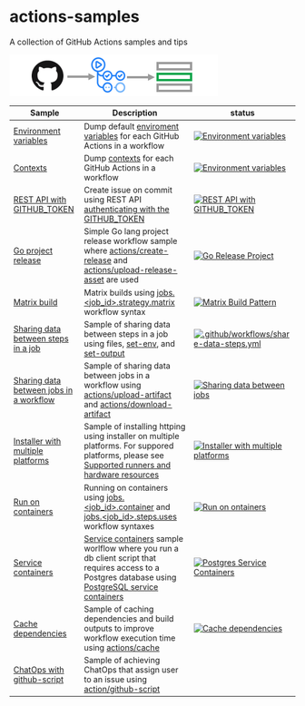 # actions-samples

A collection of GitHub Actions samples and tips


![](assets/logo.png)



| Sample | Description | status |
| ---- | ---- | ---- |
| [Environment variables](.github/workflows/env.yml) | Dump default [enviroment variables](https://docs.github.com/en/actions/configuring-and-managing-workflows/using-environment-variables) for each GitHub Actions in a workflow | [![Environment variables](https://github.com/yokawasa/actions-samples/workflows/Environment%20variables/badge.svg)](https://github.com/yokawasa/actions-samples/actions?query=workflow%3A%22Environment+variables%22) |
| [Contexts](.github/workflows/contexts.yml) | Dump [contexts](https://docs.github.com/en/actions/reference/context-and-expression-syntax-for-github-actions#contexts) for each GitHub Actions in a workflow | [![Environment variables](https://github.com/yokawasa/actions-samples/workflows/Contexts/badge.svg)](https://github.com/yokawasa/actions-samples/actions?query=workflow%3A%22Contexts%22) |
| [REST API with GITHUB_TOKEN](.github/workflows/github-token.yml) | Create issue on commit using REST API [authenticating with the GITHUB_TOKEN](https://docs.github.com/en/actions/configuring-and-managing-workflows/authenticating-with-the-github_token) | [![REST API with GITHUB_TOKEN](https://github.com/yokawasa/actions-samples/workflows/REST%20API%20with%20GITHUB_TOKEN/badge.svg)](https://github.com/yokawasa/actions-samples/actions?query=workflow%3A%22REST+API+with+GITHUB_TOKEN%22) |
| [Go project release](.github/workflows/go-release.yml) |  Simple Go lang project release workflow sample where [actions/create-release](https://github.com/actions/create-release) and [actions/upload-release-asset](https://github.com/actions/upload-release-asset) are used | [![Go Release Project](https://github.com/yokawasa/actions-samples/workflows/Go%20Release%20Project/badge.svg)](https://github.com/yokawasa/actions-samples/actions?query=workflow%3A%22Go+release+project%22) |
| [Matrix build](.github/workflows/matrix.yml) | Matrix builds using [jobs.<job_id>.strategy.matrix](https://docs.github.com/en/actions/reference/workflow-syntax-for-github-actions#jobsjob_idstrategymatrix) workflow syntax  | [![Matrix Build Pattern](https://github.com/yokawasa/actions-samples/workflows/Matrix%20Build%20Pattern/badge.svg)](https://github.com/yokawasa/actions-samples/actions?query=workflow%3A%22Matrix+build+pattern%22)|
| [Sharing data between steps in a job](.github/workflows/share-data-steps.yml) | Sample of sharing data between steps in a job using files, [set-env](https://docs.github.com/en/actions/reference/workflow-commands-for-github-actions#setting-an-environment-variable), and [set-output](https://docs.github.com/en/actions/reference/workflow-commands-for-github-actions#setting-an-output-parameter) | [![.github/workflows/share-data-steps.yml](https://github.com/yokawasa/actions-samples/workflows/.github/workflows/share-data-steps.yml/badge.svg)](https://github.com/yokawasa/actions-samples/actions?query=workflow%3A%22Sharing+data+between+steps%22) |
| [Sharing data between jobs in a workflow](.github/workflows/share-data-jobs.yml) | Sample of sharing data between jobs in a workflow using [actions/upload-artifact](https://github.com/actions/upload-artifact) and [actions/download-artifact](https://github.com/actions/download-artifact) | [![Sharing data between jobs](https://github.com/yokawasa/actions-samples/workflows/Sharing%20data%20between%20jobs/badge.svg)](https://github.com/yokawasa/actions-samples/actions?query=workflow%3A%22Sharing+data+between+jobs%22) |
| [Installer with multiple platforms](.github/workflows/installer.yml) | Sample of installing httping using installer on multiple platforms. For suppored platforms, please see [Supported runners and hardware resources](https://docs.github.com/en/actions/reference/virtual-environments-for-github-hosted-runners#supported-runners-and-hardware-resources) | [![Installer with multiple platforms](https://github.com/yokawasa/actions-samples/workflows/Installer%20with%20multiple%20platforms/badge.svg)](https://github.com/yokawasa/actions-samples/actions?query=workflow%3A%22Installer+with+multiple+platforms%22) |
| [Run on containers](.github/workflows/run-on-containers.yml) | Running on containers using [jobs.<job_id>.container](https://docs.github.com/en/actions/reference/workflow-syntax-for-github-actions#jobsjob_idcontainer) and [jobs.<job_id>.steps.uses](https://docs.github.com/en/actions/reference/workflow-syntax-for-github-actions#jobsjob_idstepsuses) workflow syntaxes | [![Run on ontainers](https://github.com/yokawasa/actions-samples/workflows/Run%20on%20ontainers/badge.svg)](https://github.com/yokawasa/actions-samples/actions?query=workflow%3A%22Run+on+ontainers%22)|
| [Service containers](.github/workflows/service-containers.yml) | [Service containers](https://docs.github.com/en/actions/configuring-and-managing-workflows/about-service-containers) sample worlflow where you run a db client script that requires access to a Postgres database using [PostgreSQL service containers](https://docs.github.com/en/actions/configuring-and-managing-workflows/creating-postgresql-service-containers) | [![Postgres Service Containers](https://github.com/yokawasa/actions-samples/workflows/Postgres%20Service%20Containers/badge.svg)](https://github.com/yokawasa/actions-samples/actions?query=workflow%3A%22Postgres+Service+Containers%22) |
| [Cache dependencies](.github/workflows/cache.yml) | Sample of caching dependencies and build outputs to improve workflow execution time using [actions/cache](https://github.com/actions/cache) | [![Cache dependencies](https://github.com/yokawasa/actions-samples/workflows/Cache%20dependencies/badge.svg)](https://github.com/yokawasa/actions-samples/actions?query=workflow%3A%22Cache+dependencies%22) |
| [ChatOps with github-script](.github/workflows/github-script-chatops.yml) | Sample of achieving ChatOps that assign user to an issue using [action/github-script](https://github.com/actions/github-script) | |

